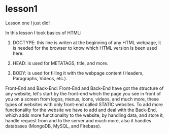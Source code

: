 # lesson1
Lesson one I just did!

In this lesson I took basics of HTML:

1. DOCTYPE: this line is writen at the beginning of any HTML webpage, it is needed for the browser to know which HTML version is been used here.

2. HEAD: is used for METATAGS, title, and more.

3. BODY: is used for filling it with the webpage content (Headers, Paragraphs, Videos, etc.).

Front-End and Back-End: Front-End and Back-End have got the structure of any website, let's start by the front-end which the page you see in front of you on a screen from logos, menus, icons, videos, and much more, these types of websites with only front-end called STATIC websites. To add more functionality for the website we have to add and deal with the Back-End, which adds more functionality to the website, by handling data, and store it, handle request from and to the server and much more, also it handles databases (MongoDB, MySQL, and Firebase).
